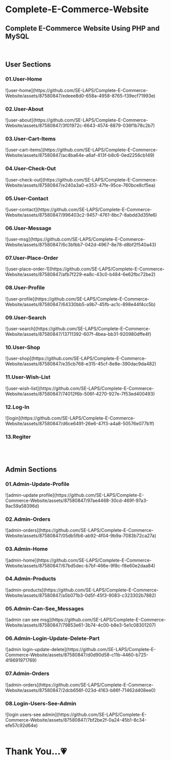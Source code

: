 # Complete-E-Commerce-Website
<h2>Complete E-Commerce Website Using PHP and MySQL</h2>

<br><h2>User Sections </h2>

<h3>01.User-Home</h3>
![user-home](https://github.com/SE-LAPS/Complete-E-Commerce-Website/assets/87580847/edeee8d0-658a-4958-8765-f39ecf71993e)
<br>
<h3>02.User-About</h3>
![user-about](https://github.com/SE-LAPS/Complete-E-Commerce-Website/assets/87580847/3f01972c-6643-4574-8879-036f1b78c2b7)
<br>
<h3>03.User-Cart-Items</h3>
![user-cart-items](https://github.com/SE-LAPS/Complete-E-Commerce-Website/assets/87580847/ac4ba64e-a6af-413f-b8c6-0ed2256cb149)
<br>
<h3>04.User-Check-Out</h3>
![user-check-out](https://github.com/SE-LAPS/Complete-E-Commerce-Website/assets/87580847/e240a3a0-e353-47fe-95ce-760bce8cf5ea)
<br>
<h3>05.User-Contact</h3>
![user-contact](https://github.com/SE-LAPS/Complete-E-Commerce-Website/assets/87580847/996403c2-9457-4761-8bc7-8abdd3d35fe6)
<br>
<h3>06.User-Message</h3>
![user-msg](https://github.com/SE-LAPS/Complete-E-Commerce-Website/assets/87580847/6c3bfbb7-042d-4967-8e78-d8bf2f540a43)
<br>
<h3>07.User-Place-Order</h3>
![user-place-order-1](https://github.com/SE-LAPS/Complete-E-Commerce-Website/assets/87580847/afb7f229-ea8c-43c0-b484-6e62fbc72be2)
<br>
<h3>08.User-Profile</h3>
![user-profile](https://github.com/SE-LAPS/Complete-E-Commerce-Website/assets/87580847/64330bb5-a9b7-45fb-ac1c-898e44f4cc5b)
<br>
<h3>09.User-Search</h3>
![user-search](https://github.com/SE-LAPS/Complete-E-Commerce-Website/assets/87580847/13711392-607f-4bea-bb31-920980dffe4f)
<br>
<h3>10.User-Shop</h3>
![user-shop](https://github.com/SE-LAPS/Complete-E-Commerce-Website/assets/87580847/e35cb768-e315-45cf-8e8e-390dac9da482)
<br>
<h3>11.User-Wish-List</h3>
![user-wish-list](https://github.com/SE-LAPS/Complete-E-Commerce-Website/assets/87580847/74012f6b-506f-4270-927e-7f53ed400493)
<br>
<h3>12.Log-In</h3>
![login](https://github.com/SE-LAPS/Complete-E-Commerce-Website/assets/87580847/d6ce6491-26e6-47f3-a4a8-50576e077b1f)
<br>
<h3>13.Regiter</h3>
<br><br>

<h2>Admin Sections </h2>

<h3>01.Admin-Update-Profile</h3>
![admin-update profile](https://github.com/SE-LAPS/Complete-E-Commerce-Website/assets/87580847/97ae4468-30cd-469f-97a3-9ac59a58396d)
<br>
<h3>02.Admin-Orders</h3>
![admin-orders](https://github.com/SE-LAPS/Complete-E-Commerce-Website/assets/87580847/05db5fb6-ab92-4f04-9b9a-7083b72ca27a)
<br>
<h3>03.Admin-Home</h3>
![admin-home](https://github.com/SE-LAPS/Complete-E-Commerce-Website/assets/87580847/67bd5dec-b7bf-466e-9f8c-f8e60e2daa84)
<br>
<h3>04.Admin-Products</h3>
![admin-products](https://github.com/SE-LAPS/Complete-E-Commerce-Website/assets/87580847/a5b071b3-0d5f-45f3-9083-c323302b7882)
<br>
<h3>05.Admin-Can-See_Messages</h3>
![admin can see msg](https://github.com/SE-LAPS/Complete-E-Commerce-Website/assets/87580847/79853e61-3b74-4c00-b8e3-5e1c08301207)
<br>
<h3>06.Admin-Login-Update-Delete-Part</h3>
![admin login-update-delete](https://github.com/SE-LAPS/Complete-E-Commerce-Website/assets/87580847/d0d90d58-c11b-4460-b725-4f8691971769)
<br>
<h3>07.Admin-Orders</h3>
![admin-orders](https://github.com/SE-LAPS/Complete-E-Commerce-Website/assets/87580847/2dcb656f-023d-4163-b86f-71462d408ee0)
<br>
<h3>08.Login-Users-See-Admin</h3>
![login users-see admin](https://github.com/SE-LAPS/Complete-E-Commerce-Website/assets/87580847/7bf2be2f-0a24-45b1-8c34-efe57c92d64e)
<br><br>

<h1>Thank You...💗</h1>

